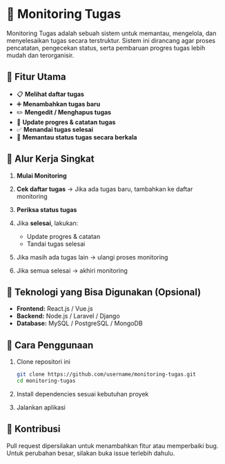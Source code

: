 # 📌 Monitoring Tugas

Monitoring Tugas adalah sebuah sistem untuk memantau, mengelola, dan menyelesaikan tugas secara terstruktur. Sistem ini dirancang agar proses pencatatan, pengecekan status, serta pembaruan progres tugas lebih mudah dan terorganisir.

## 🔹 Fitur Utama

* 📋 **Melihat daftar tugas**
* ➕ **Menambahkan tugas baru**
* ✏️ **Mengedit / Menghapus tugas**
* 🔄 **Update progres & catatan tugas**
* ✅ **Menandai tugas selesai**
* 👀 **Memantau status tugas secara berkala**
## 🔹 Alur Kerja Singkat

1. **Mulai Monitoring**
2. **Cek daftar tugas** → Jika ada tugas baru, tambahkan ke daftar monitoring
3. **Periksa status tugas**
4. Jika **selesai**, lakukan:

   * Update progres & catatan
   * Tandai tugas selesai
5. Jika masih ada tugas lain → ulangi proses monitoring
6. Jika semua selesai → akhiri monitoring

## 🔹 Teknologi yang Bisa Digunakan (Opsional)

* **Frontend:** React.js / Vue.js
* **Backend:** Node.js / Laravel / Django
* **Database:** MySQL / PostgreSQL / MongoDB

## 🔹 Cara Penggunaan

1. Clone repositori ini

   ```bash
   git clone https://github.com/username/monitoring-tugas.git
   cd monitoring-tugas
   ```
2. Install dependencies sesuai kebutuhan proyek
3. Jalankan aplikasi

## 📌 Kontribusi

Pull request dipersilakan untuk menambahkan fitur atau memperbaiki bug. Untuk perubahan besar, silakan buka issue terlebih dahulu.


